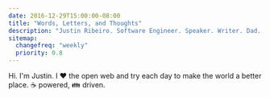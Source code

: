 ```yaml
---
date: 2016-12-29T15:00:00-08:00
title: "Words, Letters, and Thoughts"
description: "Justin Ribeiro. Software Engineer. Speaker. Writer. Dad. Occasionally funny."
sitemap:
  changefreq: "weekly"
  priority: 0.8
---
```


<section id="shoutout">
  <p>Hi. I'm Justin. I <span class="red">❤️</span> the open web and try each day to make the world a better place. ☕ powered, 👪 driven.</p>
</section>
